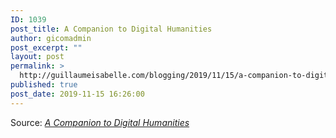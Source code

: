 ```yaml
---
ID: 1039
post_title: A Companion to Digital Humanities
author: gicomadmin
post_excerpt: ""
layout: post
permalink: >
  http://guillaumeisabelle.com/blogging/2019/11/15/a-companion-to-digital-humanities/
published: true
post_date: 2019-11-15 16:26:00
---
```

Source: *[A Companion to Digital Humanities][1]*

 [1]: http://www.digitalhumanities.org/companion/view?docId=blackwell/9781405103213/9781405103213.xml&chunk.id=ss1-3-2&toc.depth=1&toc.id=ss1-3-2&brand=default